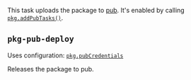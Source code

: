 This task uploads the package to [pub][]. It's enabled by calling
[`pkg.addPubTasks()`][].

[pub]: https://pub.dev
[`pkg.addPubTasks()`]: https://pub.dev/documentation/cli_pkg/latest/cli_pkg/addPubTasks.html

## `pkg-pub-deploy`

Uses configuration: [`pkg.pubCredentials`][]

[`pkg.pubCredentials`]: https://pub.dev/documentation/cli_pkg/latest/cli_pkg/pubCredentials.html

Releases the package to pub.
